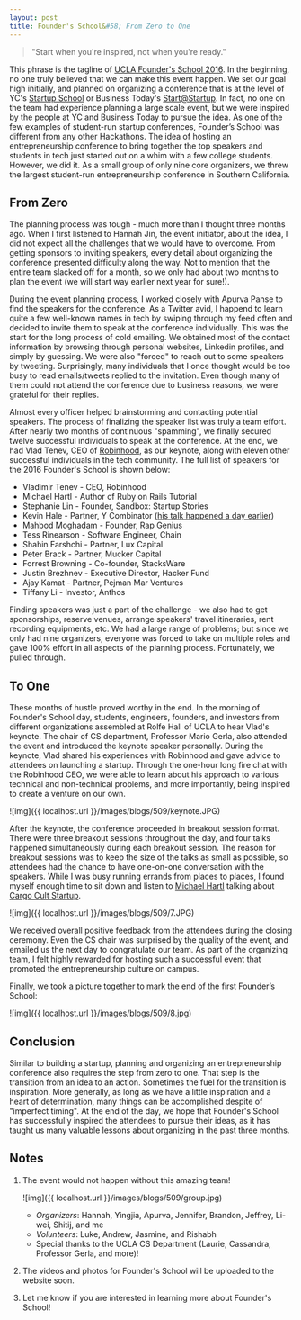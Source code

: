 ```yaml
---
layout: post
title: Founder's School&#58; From Zero to One
---
```

> "Start when you're inspired, not when you're ready."

This phrase is the tagline of [UCLA Founder's School 2016](http://uclafs.com). In the beginning, no one truly believed that we can make this event happen. We set our goal high initially, and planned on organizing a conference that is at the level of YC's [Startup School](http://www.startupschool.org) or Business Today's [Start@Startup](http://startup.businesstoday.org). In fact, no one on the team had experience planning a large scale event, but we were inspired by the people at YC and Business Today to pursue the idea. As one of the few examples of student-run startup conferences, Founder’s School was different from any other Hackathons. The idea of hosting an entrepreneurship conference to bring together the top speakers and students in tech just started out on a whim with a few college students. However, we did it. As a small group of only nine core organizers, we threw the largest student-run entrepreneurship conference in Southern California.

From Zero
---------
The planning process was tough - much more than I thought three months ago. When I first listened to Hannah Jin, the event initiator, about the idea, I did not expect all the challenges that we would have to overcome. From getting sponsors to inviting speakers, every detail about organizing the conference presented difficulty along the way. Not to mention that the entire team slacked off for a month, so we only had about two months to plan the event (we will start way earlier next year for sure!).

During the event planning process, I worked closely with Apurva Panse to find the speakers for the conference. As a Twitter avid, I happend to learn quite a few well-known names in tech by swiping through my feed often and decided to invite them to speak at the conference individually. This was the start for the long process of cold emailing. We obtained most of the contact information by browsing through personal websites, Linkedin profiles, and simply by guessing. We were also "forced" to reach out to some speakers by tweeting. Surprisingly, many individuals that I once thought would be too busy to read emails/tweets replied to the invitation. Even though many of them could not attend the conference due to business reasons, we were grateful for their replies.

Almost every officer helped brainstorming and contacting potential speakers. The process of finalizing the speaker list was truly a team effort. After nearly two months of continuous "spamming", we finally secured twelve successful individuals to speak at the conference. At the end, we had Vlad Tenev, CEO of [Robinhood](https://www.robinhood.com), as our keynote, along with eleven other successful individuals in the tech community. The full list of speakers for the 2016 Founder's School is shown below:

* Vladimir Tenev - CEO, Robinhood
* Michael Hartl - Author of Ruby on Rails Tutorial
* Stephanie Lin - Founder, Sandbox: Startup Stories
* Kevin Hale - Partner, Y Combinator ([his talk happened a day earlier](https://www.facebook.com/events/993226444098169/))
* Mahbod Moghadam - Founder, Rap Genius
* Tess Rinearson - Software Engineer, Chain
* Shahin Farshchi - Partner, Lux Capital
* Peter Brack - Partner, Mucker Capital
* Forrest Browning - Co-founder, StacksWare
* Justin Brezhnev - Executive Director, Hacker Fund
* Ajay Kamat - Partner, Pejman Mar Ventures
* Tiffany Li - Investor, Anthos

Finding speakers was just a part of the challenge - we also had to get sponsorships, reserve venues, arrange speakers' travel itineraries, rent recording equipments, etc. We had a large range of problems; but since we only had nine organizers, everyone was forced to take on multiple roles and gave 100% effort in all aspects of the planning process. Fortunately, we pulled through.

To One
------
These months of hustle proved worthy in the end. In the morning of Founder's School day, students, engineers, founders, and investors from different organizations assembled at Rolfe Hall of UCLA to hear Vlad's keynote. The chair of CS department, Professor Mario Gerla, also attended the event and introduced the keynote speaker personally. During the keynote, Vlad shared his experiences with Robinhood and gave advice to attendees on launching a startup. Through the one-hour long fire chat with the Robinhood CEO, we were able to learn about his approach to various technical and non-technical problems, and more importantly, being inspired to create a venture on our own.

![img]({{ localhost.url }}/images/blogs/509/keynote.JPG)

After the keynote, the conference proceeded in breakout session format. There were three breakout sessions throughout the day, and four talks happened simultaneously during each breakout session. The reason for breakout sessions was to keep the size of the talks as small as possible, so attendees had the chance to have one-on-one conversation with the speakers. While I was busy running errands from places to places, I found myself enough time to sit down and listen to [Michael Hartl](http://www.michaelhartl.com) talking about [Cargo Cult Startup](https://www.quora.com/What-are-some-tell-tale-signs-of-a-cargo-cult-start-up). 

![img]({{ localhost.url }}/images/blogs/509/7.JPG)

We received overall positive feedback from the attendees during the closing ceremony. Even the CS chair was surprised by the quality of the event, and emailed us the next day to congratulate our team. As part of the organizing team, I felt highly rewarded for hosting such a successful event that promoted the entrepreneurship culture on campus.

Finally, we took a picture together to mark the end of the first Founder’s School:

![img]({{ localhost.url }}/images/blogs/509/8.jpg)

Conclusion
----------
Similar to building a startup, planning and organizing an entrepreneurship conference also requires the step from zero to one. That step is the transition from an idea to an action. Sometimes the fuel for the transition is inspiration. More generally, as long as we have a little inspiration and a heart of determination, many things can be accomplished despite of "imperfect timing". At the end of the day, we hope that Founder's School has successfully inspired the attendees to pursue their ideas, as it has taught us many valuable lessons about organizing in the past three months.

Notes
-----
1. The event would not happen without this amazing team!

	![img]({{ localhost.url }}/images/blogs/509/group.jpg)

	* *Organizers*:
	Hannah, Yingjia, Apurva, Jennifer, Brandon, Jeffrey, Li-wei, Shitij, and me
	* *Volunteers*:
	Luke, Andrew, Jasmine, and Rishabh
	* Special thanks to the UCLA CS Department (Laurie, Cassandra, Professor Gerla, and more)!

2. The videos and photos for Founder's School will be uploaded to the website soon.
3. Let me know if you are interested in learning more about Founder's School!

